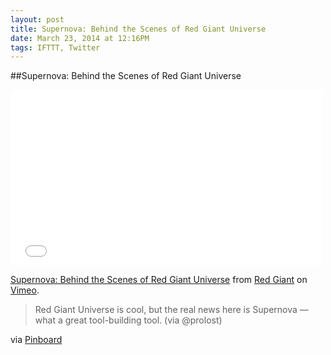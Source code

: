 ```yaml
---
layout: post
title: Supernova: Behind the Scenes of Red Giant Universe
date: March 23, 2014 at 12:16PM
tags: IFTTT, Twitter
---
```

##Supernova: Behind the Scenes of Red Giant Universe

<iframe src="//player.vimeo.com/video/88253005" width="500" height="281" frameborder="0" webkitallowfullscreen mozallowfullscreen allowfullscreen></iframe> <p><a href="http://vimeo.com/88253005">Supernova: Behind the Scenes of Red Giant Universe</a> from <a href="http://vimeo.com/redgiant">Red Giant</a> on <a href="https://vimeo.com">Vimeo</a>.</p>


> Red Giant Universe is cool, but the real news here is Supernova — what a great tool-building tool. (via @prolost)  

via [Pinboard](http://ift.tt/1pocmMg) 
